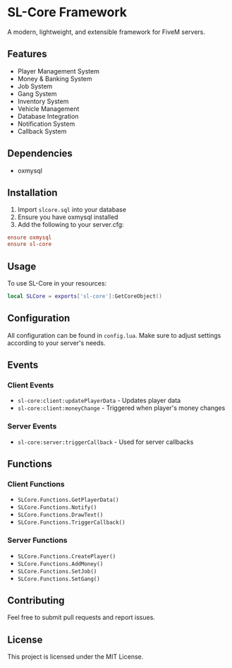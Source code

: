 # SL-Core Framework

A modern, lightweight, and extensible framework for FiveM servers.

## Features

- Player Management System
- Money & Banking System
- Job System
- Gang System
- Inventory System
- Vehicle Management
- Database Integration
- Notification System
- Callback System

## Dependencies

- oxmysql

## Installation

1. Import `slcore.sql` into your database
2. Ensure you have oxmysql installed
3. Add the following to your server.cfg:
```cfg
ensure oxmysql
ensure sl-core
```

## Usage

To use SL-Core in your resources:

```lua
local SLCore = exports['sl-core']:GetCoreObject()
```

## Configuration

All configuration can be found in `config.lua`. Make sure to adjust settings according to your server's needs.

## Events

### Client Events
- `sl-core:client:updatePlayerData` - Updates player data
- `sl-core:client:moneyChange` - Triggered when player's money changes

### Server Events
- `sl-core:server:triggerCallback` - Used for server callbacks

## Functions

### Client Functions
- `SLCore.Functions.GetPlayerData()`
- `SLCore.Functions.Notify()`
- `SLCore.Functions.DrawText()`
- `SLCore.Functions.TriggerCallback()`

### Server Functions
- `SLCore.Functions.CreatePlayer()`
- `SLCore.Functions.AddMoney()`
- `SLCore.Functions.SetJob()`
- `SLCore.Functions.SetGang()`

## Contributing

Feel free to submit pull requests and report issues.

## License

This project is licensed under the MIT License.
